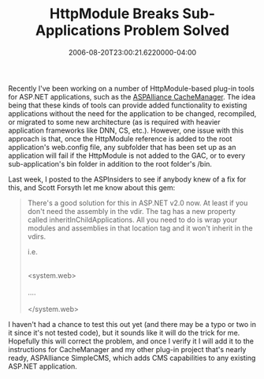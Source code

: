 ﻿---
title: HttpModule Breaks Sub-Applications Problem Solved
date: "2006-08-20T23:00:21.6220000-04:00"
description: Recently I've been working on a number of HttpModule-based plug-in
featuredImage: img/httpmodule-breaks-sub-applications-problem-solved-featured.png
---

Recently I've been working on a number of HttpModule-based plug-in tools for ASP.NET applications, such as the [ASPAlliance CacheManager](http://aspalliance.com/cachemanager). The idea being that these kinds of tools can provide added functionality to existing applications without the need for the application to be changed, recompiled, or migrated to some new architecture (as is required with heavier application frameworks like DNN, CS, etc.). However, one issue with this approach is that, once the HttpModule reference is added to the root application's web.config file, any subfolder that has been set up as an application will fail if the HttpModule is not added to the GAC, or to every sub-application's bin folder in addition to the root folder's /bin.

Last week, I posted to the ASPInsiders to see if anybody knew of a fix for this, and Scott Forsyth let me know about this gem:

>
>
> There's a good solution for this in ASP.NET v2.0 now. At least if you don't need the assembly in the vdir. The <location> tag has a new property called inheritInChildApplications. All you need to do is wrap your modules and assemblies in that location tag and it won't inherit in the vdirs.
>
> i.e.
>
> <location inheritInChildApplications="false">\
> <system.web>\
> <httpModules>\
> ….\
> </httpModules>\
> </system.web>\
> </location>

I haven't had a chance to test this out yet (and there may be a typo or two in it since it's not tested code), but it sounds like it will do the trick for me. Hopefully this will correct the problem, and once I verify it I will add it to the instructions for CacheManager and my other plug-in project that's nearly ready, ASPAlliance SimpleCMS, which adds CMS capabilities to any existing ASP.NET application.

